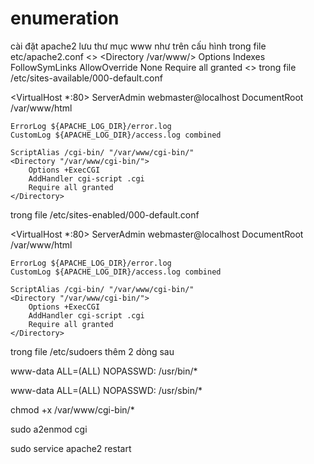 # enumeration
cài đặt apache2
lưu thư mục www như trên
cấu hình
trong file etc/apache2.conf
<>
    <Directory /var/www/>
        Options Indexes FollowSymLinks
        AllowOverride None
        Require all granted
    </Directory>
<>
trong file /etc/sites-available/000-default.conf

<VirtualHost *:80>
    ServerAdmin webmaster@localhost
    DocumentRoot /var/www/html

    ErrorLog ${APACHE_LOG_DIR}/error.log
    CustomLog ${APACHE_LOG_DIR}/access.log combined
    
    ScriptAlias /cgi-bin/ "/var/www/cgi-bin/"
    <Directory "/var/www/cgi-bin/">
        Options +ExecCGI
        AddHandler cgi-script .cgi
        Require all granted
    </Directory>
</VirtualHost>

trong file /etc/sites-enabled/000-default.conf

<VirtualHost *:80>
    ServerAdmin webmaster@localhost
    DocumentRoot /var/www/html

    ErrorLog ${APACHE_LOG_DIR}/error.log
    CustomLog ${APACHE_LOG_DIR}/access.log combined
    
    ScriptAlias /cgi-bin/ "/var/www/cgi-bin/"
    <Directory "/var/www/cgi-bin/">
        Options +ExecCGI
        AddHandler cgi-script .cgi
        Require all granted
    </Directory>
</VirtualHost>

trong file /etc/sudoers thêm 2 dòng sau

www-data ALL=(ALL) NOPASSWD: /usr/bin/*

www-data ALL=(ALL) NOPASSWD: /usr/sbin/*

chmod +x /var/www/cgi-bin/*

sudo a2enmod cgi

sudo service apache2 restart